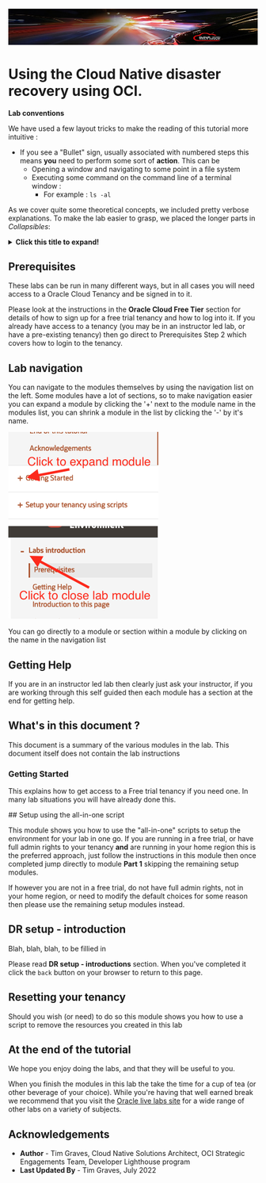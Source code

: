 ![Title image](../../../images/customer.logo2.png)

# Using the Cloud Native disaster recovery using OCI.

**Lab conventions**

We have used a few layout tricks to make the reading of this tutorial more intuitive : 

- If you see a "Bullet" sign, usually associated with numbered steps this means **you** need to perform some sort of **action**.  This can be 
  - Opening a window and navigating to some point in a file system
  - Executing some command on the command line of a terminal window :
    -  For example : `ls -al`

As we cover quite some theoretical concepts, we included pretty verbose explanations.  To make the lab easier to grasp, we placed the longer parts in *Collapsibles*:

<details><summary><b>Click this title to expand!</b></summary>


If you feel you are already pretty familiar with a specific concept, you can just skip it, or read quickly through the text, then re-collapse the text section by re-clicking on the title. 

---

</details>

## Prerequisites

These labs can be run in many different ways, but in all cases you will need access to a Oracle Cloud Tenancy and be signed in to it.

Please look at the instructions in the **Oracle Cloud Free Tier** section for details of how to sign up for a free trial tenancy and how to log into it. If you already have access to a tenancy (you may be in an instructor led lab, or have a pre-existing tenancy) then go direct to Prerequisites Step 2 which covers how to login to the tenancy.

## Lab navigation

You can navigate to the modules themselves by using the navigation list on the left. Some modules have a lot of sections, so to make navigation easier you can expand a module by clicking the '+' next to the module name in the modules list, you can shrink a module in the list by clicking the '-' by it's name. 

![Navigating the live labs modules - expand a module](images/livelabs-expand-module.png) ![Navigating the live labs module - close a module](images/livelabs-close-module.png)

You can go directly to a module or section within a module by clicking on the name in the navigation list

## Getting Help

If you are in an instructor led lab then clearly just ask your instructor, if you are working through this self guided then each module has a section at the end for getting help. 

## What's in this document ?

This document is a summary of the various modules in the lab. This document itself does not contain the lab instructions

### Getting Started

This explains how to get access to a Free trial tenancy if you need one. In many lab situations you will have already done this.

## Setup using the all-in-one script

This module shows you how to use the "all-in-one" scripts to setup the environment for your lab in one go. If you are running in a free trial, or have full admin rights to your tenancy **and** are running in your home region this is the preferred approach, just follow the instructions in this module then once completed jump directly to module **Part 1** skipping the remaining setup modules.

If however you are not in a free trial, do not have full admin rights, not in your home region, or need to modify the default choices for some reason then please use the remaining setup modules instead.

## DR setup - introduction

Blah, blah, blah, to be fillied in 

Please read **DR setup - introductions** section. When you've completed it click the `back` button on your browser to return to this page.

## Resetting your tenancy

Should you wish (or need) to do so this module shows you how to use a script to remove the resources you created in this lab


## At the end of the tutorial

We hope you enjoy doing the labs, and that they will be useful to you. 

When you finish the modules in this lab the take the time for a cup of tea (or other beverage of your choice). While you're having that well earned break we recommend that you visit the [Oracle live labs site](https://livelabs.oracle.com/pls/apex/dbpm/r/livelabs/home) for a wide range of other labs on a variety of subjects.

## Acknowledgements

* **Author** - Tim Graves, Cloud Native Solutions Architect, OCI Strategic Engagements Team, Developer Lighthouse program
* **Last Updated By** - Tim Graves, July 2022

